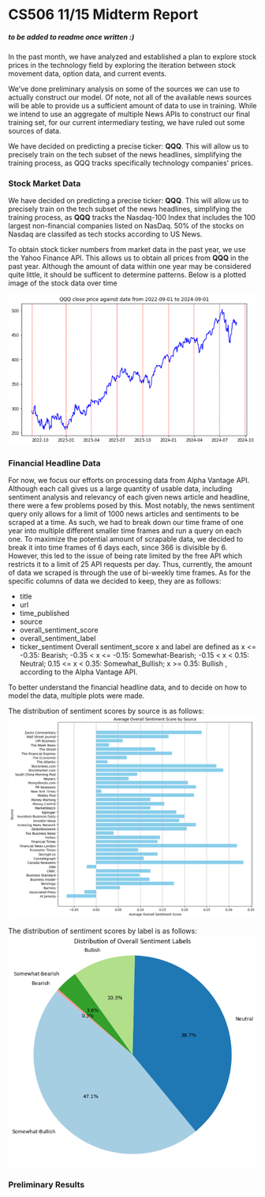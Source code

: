 # CS506 11/15 Midterm Report

##### to be added to readme once written :)

In the past month, we have analyzed and established a plan to explore stock prices in the technology field by exploring the iteration between stock movement data, option data, and current events.

We've done preliminary analysis on some of the sources we can use to actually construct our model. Of note, not all of the available news sources will be able to provide us a sufficient amount of data to use in training. While we intend to use an aggregate of multiple News APIs to construct our final training set, for our current intermediary testing, we have ruled out some sources of data.

We have decided on predicting a precise ticker: **QQQ**. This will allow us to precisely train on the tech subset of the news headlines, simplifying the training process, as QQQ tracks specifically technology companies' prices.

### Stock Market Data

We have decided on predicting a precise ticker: **QQQ**. This will allow us to precisely train on the tech subset of the news headlines, simplifying the training process, as **QQQ** tracks the Nasdaq-100 Index that includes the 100 largest non-financial companies listed on NasDaq. 50% of the stocks on Nasdaq are classifed as tech stocks according to US News. 

To obtain stock ticker numbers from market data in the past year, we use the Yahoo Finance API. This allows us to obtain all prices from **QQQ** in the past year. Although the amount of data within one year may be considered quite little, it should be sufficent to determine patterns. Below is a plotted image of the stock data over time

![Market Data](./plots/QQQ_price.png)

### Financial Headline Data

For now, we focus our efforts on processing data from Alpha Vantage API. Although each call gives us a large quantity of usable data, including sentiment analysis and relevancy of each given news article and headline, there were a few problems posed by this. Most notably, the news sentiment query only allows for a limit of 1000 news articles and sentiments to be scraped at a time. As such, we had to break down our time frame of one year into multiple different smaller time frames and run a query on each one. To maximize the potential amount of scrapable data, we decided to break it into time frames of 6 days each, since 366 is divisible by 6. However, this led to the issue of being  rate limited by the free API which restricts it to a limit of 25 API requests per day. Thus, currently, the amount of data we scraped is through the use of bi-weekly time frames. As for the specific columns of data we decided to keep, they are as follows:
- title
- url
- time_published
- source
- overall_sentiment_score
- overall_sentiment_label
- ticker_sentiment
Overall sentiment_score x and label are defined as x <= -0.35: Bearish; -0.35 < x <= -0.15: Somewhat-Bearish; -0.15 < x < 0.15: Neutral; 0.15 <= x < 0.35: Somewhat_Bullish; x >= 0.35: Bullish , according to the Alpha Vantage API.

To better understand the financial headline data, and to decide on how to model the data, multiple plots were made. 

The distribution of sentiment scores by source is as follows:
![Financial Data](./plots/Average_Overall_Sentiment_Score_by_Source.png)

The distribution of sentiment scores by label is as follows:
![Financial Data](./plots/Distribution_of_Overall_Sentiment_Labels.png)

### Preliminary Results


